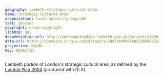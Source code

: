 ```yaml
---
geography: lambeth-strategic-cultural-area
name: Strategic Cultural Area
organisation: local-authority-eng:LBH
task: geojson
copyright: crown-copyright
licence: ogl
documentation-url: http://openmappingdata.lambeth.gov.uk/datasets/2496f84d95fe4b2886662722f62f429e_0
data-url: https://opendata.arcgis.com/datasets/2496f84d95fe4b2886662722f62f429e_0.geojson
projection: wgs84
key: OBJECTID
---
```


Lambeth portion of London's strategic cultural area, as defined by the [London Plan 2004](https://www.london.gov.uk/what-we-do/planning/london-plan/current-london-plan) (produced with GLA).
